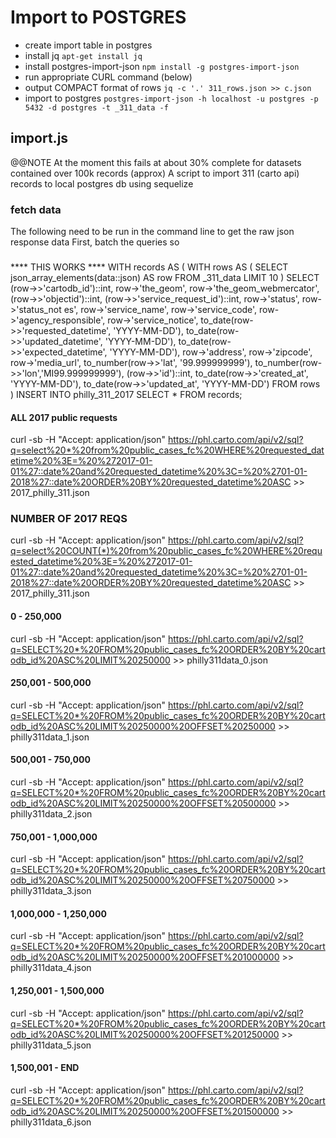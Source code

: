 # Import to POSTGRES
* create import table in postgres
* install jq `apt-get install jq`
* install postgres-import-json `npm install -g postgres-import-json`
* run appropriate CURL command (below)
* output COMPACT format of rows `jq -c '.' 311_rows.json >> c.json`
* import to postgres `postgres-import-json -h localhost -u postgres -p 5432 -d postgres -t _311_data -f`

## import.js
@@NOTE At the moment this fails at about 30% complete for datasets contained over 100k records (approx)
A script to import 311 (carto api) records to local postgres db using sequelize

### fetch data
The following need to be run in the command line to get the raw json response data
First, batch the queries so

###
**** THIS WORKS ****
WITH records AS (
  WITH rows AS ( 
  	SELECT json_array_elements(data::json) AS row FROM _311_data LIMIT 10
  )
	SELECT (row->>'cartodb_id')::int, row->'the_geom', row->'the_geom_webmercator', (row->>'objectid')::int, (row->>'service_request_id')::int, row->'status', row->'status_not
es', row->'service_name', row->'service_code', row->'agency_responsible', row->'service_notice', to_date(row->>'requested_datetime', 'YYYY-MM-DD'), to_date(row->>'updated_datetime', 'YYYY-MM-DD'), to_date(row->>'expected_datetime', 'YYYY-MM-DD'), row->'address', row->'zipcode', row->'media_url', to_number(row->>'lat', '99.999999999'), to_number(row->>'lon','MI99.999999999'), (row->>'id')::int, to_date(row->>'created_at', 'YYYY-MM-DD'), to_date(row->>'updated_at', 'YYYY-MM-DD') FROM rows
)
INSERT INTO philly_311_2017 SELECT * FROM records;


#### ALL 2017 public requests
curl -sb -H "Accept: application/json" https://phl.carto.com/api/v2/sql?q=select%20*%20from%20public_cases_fc%20WHERE%20requested_datetime%20%3E=%20%272017-01-01%27::date%20and%20requested_datetime%20%3C=%20%2701-01-2018%27::date%20ORDER%20BY%20requested_datetime%20ASC >> 2017_philly_311.json

### NUMBER OF 2017 REQS
curl -sb -H "Accept: application/json" https://phl.carto.com/api/v2/sql?q=select%20COUNT(*)%20from%20public_cases_fc%20WHERE%20requested_datetime%20%3E=%20%272017-01-01%27::date%20and%20requested_datetime%20%3C=%20%2701-01-2018%27::date%20ORDER%20BY%20requested_datetime%20ASC >> 2017_philly_311.json


#### 0 - 250,000
curl -sb -H "Accept: application/json" https://phl.carto.com/api/v2/sql?q=SELECT%20*%20FROM%20public_cases_fc%20ORDER%20BY%20cartodb_id%20ASC%20LIMIT%20250000 >> philly311data_0.json

#### 250,001 - 500,000
curl -sb -H "Accept: application/json" https://phl.carto.com/api/v2/sql?q=SELECT%20*%20FROM%20public_cases_fc%20ORDER%20BY%20cartodb_id%20ASC%20LIMIT%20250000%20OFFSET%20250000 >> philly311data_1.json

#### 500,001 - 750,000
curl -sb -H "Accept: application/json" https://phl.carto.com/api/v2/sql?q=SELECT%20*%20FROM%20public_cases_fc%20ORDER%20BY%20cartodb_id%20ASC%20LIMIT%20250000%20OFFSET%20500000 >> philly311data_2.json

#### 750,001 - 1,000,000
curl -sb -H "Accept: application/json" https://phl.carto.com/api/v2/sql?q=SELECT%20*%20FROM%20public_cases_fc%20ORDER%20BY%20cartodb_id%20ASC%20LIMIT%20250000%20OFFSET%20750000 >> philly311data_3.json

#### 1,000,000 - 1,250,000
curl -sb -H "Accept: application/json" https://phl.carto.com/api/v2/sql?q=SELECT%20*%20FROM%20public_cases_fc%20ORDER%20BY%20cartodb_id%20ASC%20LIMIT%20250000%20OFFSET%201000000 >> philly311data_4.json

#### 1,250,001 - 1,500,000
curl -sb -H "Accept: application/json" https://phl.carto.com/api/v2/sql?q=SELECT%20*%20FROM%20public_cases_fc%20ORDER%20BY%20cartodb_id%20ASC%20LIMIT%20250000%20OFFSET%201250000 >> philly311data_5.json

#### 1,500,001 - END
curl -sb -H "Accept: application/json" https://phl.carto.com/api/v2/sql?q=SELECT%20*%20FROM%20public_cases_fc%20ORDER%20BY%20cartodb_id%20ASC%20LIMIT%20250000%20OFFSET%201500000 >> philly311data_6.json
